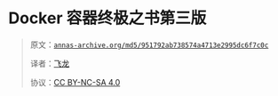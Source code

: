# Docker 容器终极之书第三版

> 原文：[`annas-archive.org/md5/951792ab738574a4713e2995dc6f7c0c`](https://annas-archive.org/md5/951792ab738574a4713e2995dc6f7c0c)
> 
> 译者：[飞龙](https://github.com/wizardforcel)
> 
> 协议：[CC BY-NC-SA 4.0](http://creativecommons.org/licenses/by-nc-sa/4.0/)
